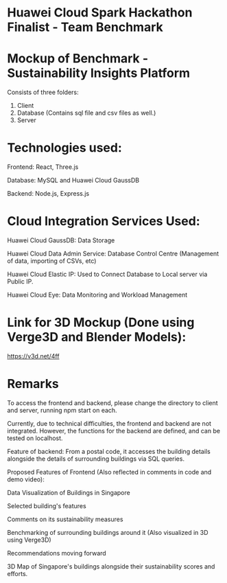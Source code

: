 # Huawei Cloud Spark Hackathon Finalist - Team Benchmark

# Mockup of Benchmark - Sustainability Insights Platform
Consists of three folders:
1. Client 
2. Database (Contains sql file and csv files as well.)
3. Server

# Technologies used:
Frontend: React, Three.js

Database: MySQL and Huawei Cloud GaussDB

Backend: Node.js, Express.js

# Cloud Integration Services Used:
Huawei Cloud GaussDB: Data Storage

Huawei Cloud Data Admin Service: Database Control Centre (Management of data, importing of CSVs, etc)

Huawei Cloud Elastic IP: Used to Connect Database to Local server via Public IP.

Huawei Cloud Eye: Data Monitoring and Workload Management

# Link for 3D Mockup (Done using Verge3D and Blender Models):

https://v3d.net/4ff

# Remarks
To access the frontend and backend, please change the directory to client and server,
running npm start on each.

Currently, due to technical difficulties, the frontend and backend are not integrated.
However, the functions for the backend are defined, and can be tested on localhost.

Feature of backend: From a postal code, it accesses the building details alongside the details of surrounding buildings via SQL queries.

Proposed Features of Frontend (Also reflected in comments in code and demo video):

Data Visualization of Buildings in Singapore

Selected building's features

Comments on its sustainability measures

Benchmarking of surrounding buildings around it (Also visualized in 3D using Verge3D)

Recommendations moving forward


3D Map of Singapore's buildings alongside their sustainability scores and efforts.

 
